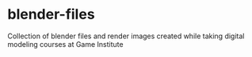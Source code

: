 # blender-files
Collection of blender files and render images created while taking digital modeling courses at Game Institute
